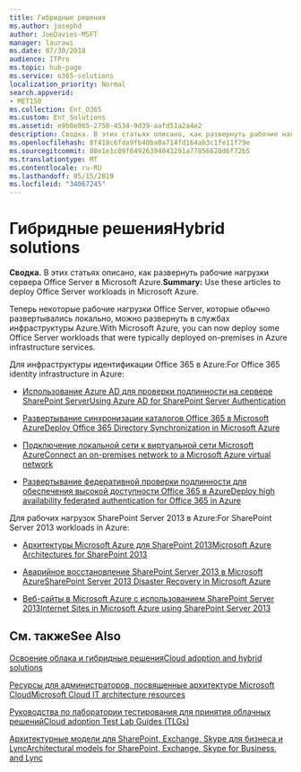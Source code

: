 ```yaml
---
title: Гибридные решения
ms.author: josephd
author: JoeDavies-MSFT
manager: laurawi
ms.date: 07/30/2018
audience: ITPro
ms.topic: hub-page
ms.service: o365-solutions
localization_priority: Normal
search.appverid:
- MET150
ms.collection: Ent_O365
ms.custom: Ent_Solutions
ms.assetid: e9b8e065-2750-4534-9d39-aafd51a2a4e2
description: Сводка. В этих статьях описано, как развернуть рабочие нагрузки сервера Office Server в Microsoft Azure.
ms.openlocfilehash: 8f418c6fda9fb40ba0a714fd164ab3c1fe11f79e
ms.sourcegitcommit: 08e1e1c09f64926394043291a77856620d6f72b5
ms.translationtype: MT
ms.contentlocale: ru-RU
ms.lasthandoff: 05/15/2019
ms.locfileid: "34067245"
---
```

# <a name="hybrid-solutions"></a><span data-ttu-id="4bdbc-103">Гибридные решения</span><span class="sxs-lookup"><span data-stu-id="4bdbc-103">Hybrid solutions</span></span>

 <span data-ttu-id="4bdbc-104">**Сводка.** В этих статьях описано, как развернуть рабочие нагрузки сервера Office Server в Microsoft Azure.</span><span class="sxs-lookup"><span data-stu-id="4bdbc-104">**Summary:** Use these articles to deploy Office Server workloads in Microsoft Azure.</span></span>
  
<span data-ttu-id="4bdbc-105">Теперь некоторые рабочие нагрузки Office Server, которые обычно развертывались локально, можно развернуть в службах инфраструктуры Azure.</span><span class="sxs-lookup"><span data-stu-id="4bdbc-105">With Microsoft Azure, you can now deploy some Office Server workloads that were typically deployed on-premises in Azure infrastructure services.</span></span>
  
<span data-ttu-id="4bdbc-106">Для инфраструктуры идентификации Office 365 в Azure:</span><span class="sxs-lookup"><span data-stu-id="4bdbc-106">For Office 365 identity infrastructure in Azure:</span></span>

- [<span data-ttu-id="4bdbc-107">Использование Azure AD для проверки подлинности на сервере SharePoint Server</span><span class="sxs-lookup"><span data-stu-id="4bdbc-107">Using Azure AD for SharePoint Server Authentication</span></span>](using-azure-ad-for-sharepoint-server-authentication.md)

- [<span data-ttu-id="4bdbc-108">Развертывание синхронизации каталогов Office 365 в Microsoft Azure</span><span class="sxs-lookup"><span data-stu-id="4bdbc-108">Deploy Office 365 Directory Synchronization in Microsoft Azure</span></span>](deploy-office-365-directory-synchronization-dirsync-in-microsoft-azure.md)
  
- [<span data-ttu-id="4bdbc-109">Подключение локальной сети к виртуальной сети Microsoft Azure</span><span class="sxs-lookup"><span data-stu-id="4bdbc-109">Connect an on-premises network to a Microsoft Azure virtual network</span></span>](connect-an-on-premises-network-to-a-microsoft-azure-virtual-network.md)
    
- [<span data-ttu-id="4bdbc-110">Развертывание федеративной проверки подлинности для обеспечения высокой доступности Office 365 в Azure</span><span class="sxs-lookup"><span data-stu-id="4bdbc-110">Deploy high availability federated authentication for Office 365 in Azure</span></span>](deploy-high-availability-federated-authentication-for-office-365-in-azure.md)
    
<span data-ttu-id="4bdbc-111">Для рабочих нагрузок SharePoint Server 2013 в Azure:</span><span class="sxs-lookup"><span data-stu-id="4bdbc-111">For SharePoint Server 2013 workloads in Azure:</span></span>
  
- [<span data-ttu-id="4bdbc-112">Архитектуры Microsoft Azure для SharePoint 2013</span><span class="sxs-lookup"><span data-stu-id="4bdbc-112">Microsoft Azure Architectures for SharePoint 2013</span></span>](microsoft-azure-architectures-for-sharepoint-2013.md)
    
- [<span data-ttu-id="4bdbc-113">Аварийное восстановление SharePoint Server 2013 в Microsoft Azure</span><span class="sxs-lookup"><span data-stu-id="4bdbc-113">SharePoint Server 2013 Disaster Recovery in Microsoft Azure</span></span>](sharepoint-server-2013-disaster-recovery-in-microsoft-azure.md)
    
- [<span data-ttu-id="4bdbc-114">Веб-сайты в Microsoft Azure с использованием SharePoint Server 2013</span><span class="sxs-lookup"><span data-stu-id="4bdbc-114">Internet Sites in Microsoft Azure using SharePoint Server 2013</span></span>](internet-sites-in-microsoft-azure-using-sharepoint-server-2013.md)
  
  
## <a name="see-also"></a><span data-ttu-id="4bdbc-115">См. также</span><span class="sxs-lookup"><span data-stu-id="4bdbc-115">See Also</span></span>

[<span data-ttu-id="4bdbc-116">Освоение облака и гибридные решения</span><span class="sxs-lookup"><span data-stu-id="4bdbc-116">Cloud adoption and hybrid solutions</span></span>](cloud-adoption-and-hybrid-solutions.md)
  
[<span data-ttu-id="4bdbc-117">Ресурсы для администраторов, посвященные архитектуре Microsoft Cloud</span><span class="sxs-lookup"><span data-stu-id="4bdbc-117">Microsoft Cloud IT architecture resources</span></span>](microsoft-cloud-it-architecture-resources.md)
  
[<span data-ttu-id="4bdbc-118">Руководства по лаборатории тестирования для принятия облачных решений</span><span class="sxs-lookup"><span data-stu-id="4bdbc-118">Cloud adoption Test Lab Guides (TLGs)</span></span>](cloud-adoption-test-lab-guides-tlgs.md)
  
[<span data-ttu-id="4bdbc-119">Архитектурные модели для SharePoint, Exchange, Skype для бизнеса и Lync</span><span class="sxs-lookup"><span data-stu-id="4bdbc-119">Architectural models for SharePoint, Exchange, Skype for Business, and Lync</span></span>](architectural-models-for-sharepoint-exchange-skype-for-business-and-lync.md)


